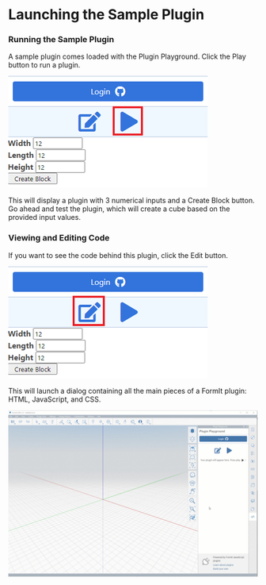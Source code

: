 # Launching the Sample Plugin

### Running the Sample Plugin

A sample plugin comes loaded with the Plugin Playground. Click the Play button to run a plugin.

![Step 1](<../../../.gitbook/assets/run a plugin.png>)

This will display a plugin with 3 numerical inputs and a Create Block button. Go ahead and test the plugin, which will create a cube based on the provided input values.

### Viewing and Editing Code

If you want to see the code behind this plugin, click the Edit button.

![Step2](<../../../.gitbook/assets/edit a plugin.png>)

This will launch a dialog containing all the main pieces of a FormIt plugin: HTML, JavaScript, and CSS.

![](<../../../.gitbook/assets/02-view and edit playground code.gif>)

